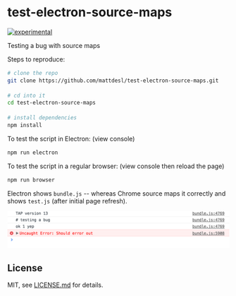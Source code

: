 # test-electron-source-maps

[![experimental](http://badges.github.io/stability-badges/dist/experimental.svg)](http://github.com/badges/stability-badges)

Testing a bug with source maps

Steps to reproduce:

```sh
# clone the repo
git clone https://github.com/mattdesl/test-electron-source-maps.git

# cd into it
cd test-electron-source-maps

# install dependencies
npm install
```

To test the script in Electron: (view console)

```sh
npm run electron
```

To test the script in a regular browser: (view console then reload the page)

```sh
npm run browser
```

Electron shows `bundle.js` -- whereas Chrome source maps it correctly and shows `test.js` (after initial page refresh).

![image](screenshot.png)

## License

MIT, see [LICENSE.md](http://github.com/mattdesl/test-electron-source-maps/blob/master/LICENSE.md) for details.
